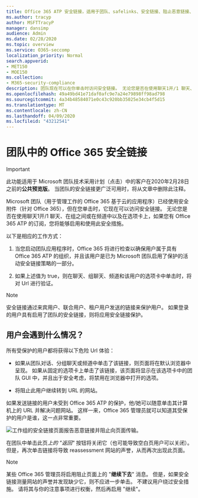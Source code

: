 ```yaml
---
title: Office 365 ATP 安全链接，适用于团队、safelinks、安全链接、阻止恶意链接、office 365 ATP、团队安全链接、阻止用户单击 "不良链接"、"恶意链接"
ms.author: tracyp
author: MSFTTracyP
manager: dansimp
audience: Admin
ms.date: 02/28/2020
ms.topic: overview
ms.service: O365-seccomp
localization_priority: Normal
search.appverid:
- MET150
- MOE150
ms.collection:
- M365-security-compliance
description: 团队现在可以在你单击时访问安全链接。 无论您是否在使用聊天1开/1 聊天、组之间或频道以及选项卡，如果您有 Office 365 ATP 的订阅，您都可以启用和使用此安全功能。
ms.openlocfilehash: 49a49bd41e71daf0afc9e7a24e79898ff98ad798
ms.sourcegitcommit: 4a34b48584071e0c43c920bb35025e34cb4f5d15
ms.translationtype: MT
ms.contentlocale: zh-CN
ms.lasthandoff: 04/09/2020
ms.locfileid: "43212541"
---
```

<!--06/21/2019-->

# <a name="office-365-safe-links-in-teams"></a>团队中的 Office 365 安全链接

> [!IMPORTANT]
> 此功能适用于 Microsoft 团队技术采用计划（点击）中的客户在2020年2月28日之前的**公共预览版**。 当团队的安全链接更广泛可用时，将从文章中删除此注释。

Microsoft 团队（用于管理工作的 Office 365 基于云的应用程序）已经使用安全附件（针对 Office 365），但在您单击时，它现在可以访问安全链接。 无论您是否在使用聊天1开/1 聊天、在组之间或在频道中以及在选项卡上，如果您有 Office 365 ATP 的订阅，您将能够启用和使用此安全措施。

以下是相应的工作方式： 

1. 当您启动团队应用程序时，Office 365 将进行检查以确保用户属于具有 Office 365 ATP 的组织，并且该用户是已为 Microsoft 团队启用了保护的活动安全链接策略的一部分。

2. 如果上述值为 true，则在聊天、组聊天、频道和该用户的选项卡中单击时，将对 Url 进行验证。

> [!NOTE]
> 安全链接通过来宾用户、联合用户、租户用户发送的链接来保护用户。 如果登录的用户具有启用了团队的安全链接，则将应用安全链接保护。
 
## <a name="what-will-users-experience"></a>用户会遇到什么情况？ 

所有受保护的用户都将获得以下危险 Url 体验： 

- 如果从团队对话、分组聊天或频道中单击了该链接，则页面将在默认浏览器中呈现。 如果从固定的选项卡上单击了该链接，该页面将显示在该选项卡中的团队 GUI 中，并且出于安全考虑，将禁用在浏览器中打开的选项。

- 将阻止此用户继续转到 URL 的网站。

如果发送链接的用户未受到 Office 365 ATP 的保护，他/她可以随意单击其计算机上的 URL 并解决问题网站。 这样一来，Office 365 管理员就可以知道其受保护的用户是谁，这一点非常重要。

![工作组的安全链接页面报告恶意链接并阻止向页面传输。](/microsoft-365/media/TP_SafelinksForTeams_Malicious.png)

在团队中单击此页*上的 "返回"* 按钮将关闭它（也可能导致空白页用户可以关闭）。 但是，再次单击链接将导致 reassessment 网站的声誉，从而再次出现此页面。

> [!NOTE]
>某些 Office 365 管理员将启用阻止页面上的 "**继续下去**" 消息。 但是，如果安全链接测量网站的声誉并发现缺少它，则不应进一步单击。 不建议用户绕过安全措施。 请将其与你的注意事项进行权衡，然后再启用 "继续"。 


